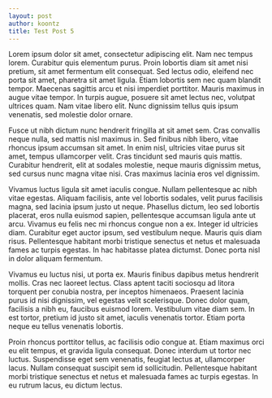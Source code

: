 ```yaml
---
layout: post
author: koontz
title: Test Post 5
---
```


Lorem ipsum dolor sit amet, consectetur adipiscing elit. Nam nec tempus lorem. Curabitur quis elementum purus. Proin lobortis diam sit amet nisi pretium, sit amet fermentum elit consequat. Sed lectus odio, eleifend nec porta sit amet, pharetra sit amet ligula. Etiam lobortis sem nec quam blandit tempor. Maecenas sagittis arcu et nisi imperdiet porttitor. Mauris maximus in augue vitae tempor. In turpis augue, posuere sit amet lectus nec, volutpat ultrices quam. Nam vitae libero elit. Nunc dignissim tellus quis ipsum venenatis, sed molestie dolor ornare.

Fusce ut nibh dictum nunc hendrerit fringilla at sit amet sem. Cras convallis neque nulla, sed mattis nisl maximus in. Sed finibus nibh libero, vitae rhoncus ipsum accumsan sit amet. In enim nisl, ultricies vitae purus sit amet, tempus ullamcorper velit. Cras tincidunt sed mauris quis mattis. Curabitur hendrerit, elit at sodales molestie, neque mauris dignissim metus, sed cursus nunc magna vitae nisi. Cras maximus lacinia eros vel dignissim.

Vivamus luctus ligula sit amet iaculis congue. Nullam pellentesque ac nibh vitae egestas. Aliquam facilisis, ante vel lobortis sodales, velit purus facilisis magna, sed lacinia ipsum justo ut neque. Phasellus dictum, leo sed lobortis placerat, eros nulla euismod sapien, pellentesque accumsan ligula ante ut arcu. Vivamus eu felis nec mi rhoncus congue non a ex. Integer id ultricies diam. Curabitur eget auctor ipsum, sed vestibulum neque. Mauris quis diam risus. Pellentesque habitant morbi tristique senectus et netus et malesuada fames ac turpis egestas. In hac habitasse platea dictumst. Donec porta nisl in dolor aliquam fermentum.

Vivamus eu luctus nisi, ut porta ex. Mauris finibus dapibus metus hendrerit mollis. Cras nec laoreet lectus. Class aptent taciti sociosqu ad litora torquent per conubia nostra, per inceptos himenaeos. Praesent lacinia purus id nisi dignissim, vel egestas velit scelerisque. Donec dolor quam, facilisis a nibh eu, faucibus euismod lorem. Vestibulum vitae diam sem. In est tortor, pretium id justo sit amet, iaculis venenatis tortor. Etiam porta neque eu tellus venenatis lobortis.

Proin rhoncus porttitor tellus, ac facilisis odio congue at. Etiam maximus orci eu elit tempus, et gravida ligula consequat. Donec interdum ut tortor nec luctus. Suspendisse eget sem venenatis, feugiat lectus at, ullamcorper lacus. Nullam consequat suscipit sem id sollicitudin. Pellentesque habitant morbi tristique senectus et netus et malesuada fames ac turpis egestas. In eu rutrum lacus, eu dictum lectus. 